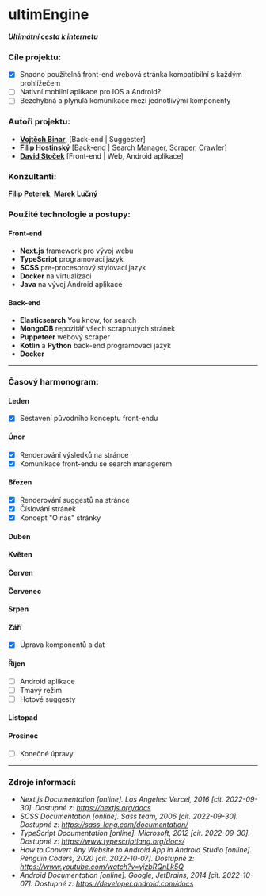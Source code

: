 # ultimEngine

***Ultimátní cesta k internetu***

### Cíle projektu:

- [x] Snadno použitelná front-end webová stránka kompatibilní s každým prohlížečem
- [ ] Nativní mobilní aplikace pro IOS a Android?
- [ ] Bezchybná a plynulá komunikace mezi jednotlivými komponenty

### Autoři projektu:

- **[Vojtěch Binar](https://github.com/Exanys)**, [Back-end | Suggester]
- **[Filip Hostinský](https://github.com/SeezoCode)** [Back-end | Search Manager, Scraper, Crawler]
- **[David Stoček](https://github.com/STOKYS)** [Front-end | Web, Android aplikace]

### Konzultanti:

**[Filip Peterek](https://github.com/fpeterek)**,
**[Marek Lučný](https://github.com/lucny)**

### Použité technologie a postupy: 

#### Front-end

- **Next.js** framework pro vývoj webu
- **TypeScript** programovací jazyk
- **SCSS** pre-procesorový stylovací jazyk
- **Docker** na virtualizaci
- **Java** na vývoj Android aplikace

#### Back-end
- **Elasticsearch** You know, for search
- **MongoDB** repozitář všech scrapnutých stránek
- **Puppeteer** webový scraper
- **Kotlin** a **Python** back-end programovací jazyk
- **Docker**

---

### Časový harmonogram:

#### Leden

- [x] Sestavení původního konceptu front-endu


#### Únor

- [x] Renderování výsledků na stránce
- [x] Komunikace front-endu se search managerem

#### Březen

- [x] Renderování suggestů na stránce
- [x] Číslování stránek
- [x] Koncept "O nás" stránky

#### Duben

#### Květen

#### Červen

#### Červenec

#### Srpen

#### Září

- [x] Úprava komponentů a dat

#### Říjen

- [ ] Android aplikace
- [ ] Tmavý režim
- [ ] Hotové suggesty

#### Listopad

#### Prosinec
- [ ] Konečné úpravy 

---

### Zdroje informací: 

- *Next.js Documentation [online]. Los Angeles: Vercel, 2016 [cit. 2022-09-30]. Dostupné z: https://nextjs.org/docs*
- *SCSS Documentation [online]. Sass team, 2006 [cit. 2022-09-30]. Dostupné z: https://sass-lang.com/documentation/*
- *TypeScript Documentation [online]. Microsoft, 2012 [cit. 2022-09-30]. Dostupné z: https://www.typescriptlang.org/docs/*
- *How to Convert Any Website to Android App in Android Studio [online]. Penguin Coders, 2020 [cit. 2022-10-07]. Dostupné z: https://www.youtube.com/watch?v=yjzbRQnLk5Q*
- *Android Documentation [online]. Google, JetBrains, 2014 [cit. 2022-10-07]. Dostupné z: https://developer.android.com/docs*
